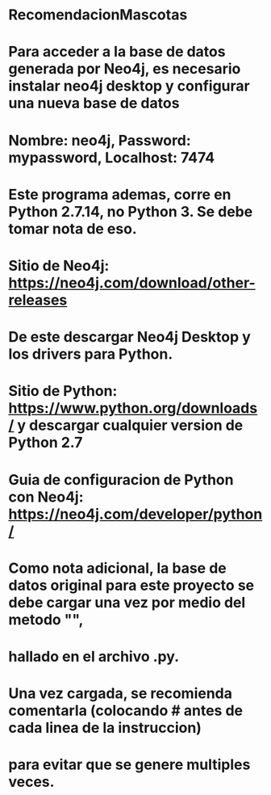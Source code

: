 # RecomendacionMascotas
# Para acceder a la base de datos generada por Neo4j, es necesario instalar neo4j desktop y configurar una nueva base de datos
# Nombre: neo4j, Password: mypassword, Localhost: 7474
# Este programa ademas, corre en Python 2.7.14, no Python 3. Se debe tomar nota de eso.
# Sitio de Neo4j: https://neo4j.com/download/other-releases
# De este descargar Neo4j Desktop y los drivers para Python.
# Sitio de Python: https://www.python.org/downloads/ y descargar cualquier version de Python 2.7
# Guia de configuracion de Python con Neo4j: https://neo4j.com/developer/python/
#
# Como nota adicional, la base de datos original para este proyecto se debe cargar una vez por medio del metodo "",
# hallado en el archivo .py.
# Una vez cargada, se recomienda comentarla (colocando # antes de cada linea de la instruccion)
# para evitar que se genere multiples veces.
